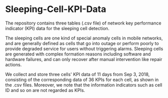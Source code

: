# Sleeping-Cell-KPI-Data
The repository contains three tables (.csv file) of network key performance indicator (KPI) data for the sleeping cell detection.

The sleeping cells are one kind of special anomaly cells in mobile networks, and are generally defined as cells that go into outage or perform poorly to provide degraded service for users without triggering alarms. Sleeping cells are generated with complex formation reasons including software and hardware failures, and can only recover after manual intervention like repair actions.

We collect and store three cells' KPI data of 11 days from Sep 3, 2018, consisting of the corresponding data of 36 KPIs for each cell, as shown in the .csv files. Moreover, we note that the information indicators such as cell ID and so on are not regarded as KPIs.
